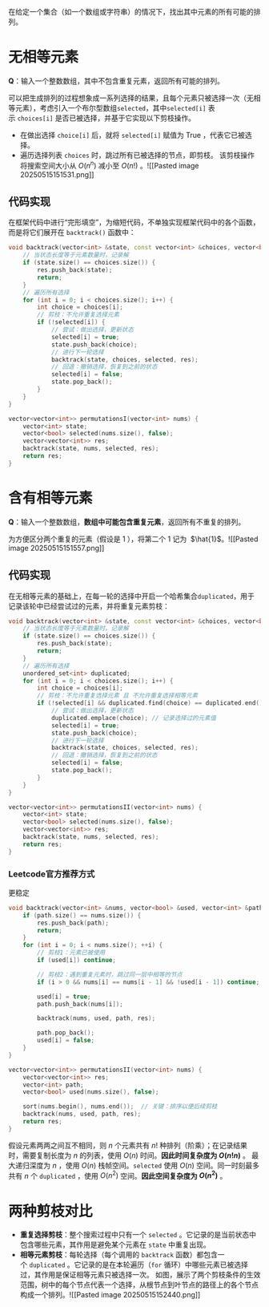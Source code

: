 在给定一个集合（如一个数组或字符串）的情况下，找出其中元素的所有可能的排列。

# 无相等元素
**Q**：输入一个整数数组，其中不包含重复元素，返回所有可能的排列。

可以把生成排列的过程想象成一系列选择的结果，且每个元素只被选择一次（无相等元素），考虑引入一个布尔型数组`selected`，其中`selected[i]` 表示 `choices[i]` 是否已被选择，并基于它实现以下剪枝操作。
- 在做出选择 `choice[i]` 后，就将 `selected[i]` 赋值为 True ，代表它已被选择。
- 遍历选择列表 `choices` 时，跳过所有已被选择的节点，即剪枝。
该剪枝操作将搜索空间大小从 $O(n^n)$ 减小至 $O(n!)$ 。![[Pasted image 20250515151531.png]]

## 代码实现
在框架代码中进行“完形填空”，为缩短代码，不单独实现框架代码中的各个函数，而是将它们展开在 `backtrack()` 函数中：
```cpp
void backtrack(vector<int> &state, const vector<int> &choices, vector<bool> &selected, vector<vector<int>> &res) {
    // 当状态长度等于元素数量时，记录解
    if (state.size() == choices.size()) {
        res.push_back(state);
        return;
    }
    // 遍历所有选择
    for (int i = 0; i < choices.size(); i++) {
        int choice = choices[i];
        // 剪枝：不允许重复选择元素
        if (!selected[i]) {
            // 尝试：做出选择，更新状态
            selected[i] = true;
            state.push_back(choice);
            // 进行下一轮选择
            backtrack(state, choices, selected, res);
            // 回退：撤销选择，恢复到之前的状态
            selected[i] = false;
            state.pop_back();
        }
    }
}

vector<vector<int>> permutationsI(vector<int> nums) {
    vector<int> state;
    vector<bool> selected(nums.size(), false);
    vector<vector<int>> res;
    backtrack(state, nums, selected, res);
    return res;
}
```

# 含有相等元素
**Q**：输入一个整数数组，**数组中可能包含重复元素**，返回所有不重复的排列。

为方便区分两个重复的元素（假设是 1 ），将第二个 1 记为  $\hat{1}$。![[Pasted image 20250515151557.png]]

## 代码实现
在无相等元素的基础上，在每一轮的选择中开启一个哈希集合`duplicated`，用于记录该轮中已经尝试过的元素，并将重复元素剪枝：
```cpp
void backtrack(vector<int> &state, const vector<int> &choices, vector<bool> &selected, vector<vector<int>> &res) {
    // 当状态长度等于元素数量时，记录解
    if (state.size() == choices.size()) {
        res.push_back(state);
        return;
    }
    // 遍历所有选择
    unordered_set<int> duplicated;
    for (int i = 0; i < choices.size(); i++) {
        int choice = choices[i];
        // 剪枝：不允许重复选择元素 且 不允许重复选择相等元素
        if (!selected[i] && duplicated.find(choice) == duplicated.end()) {
            // 尝试：做出选择，更新状态
            duplicated.emplace(choice); // 记录选择过的元素值
            selected[i] = true;
            state.push_back(choice);
            // 进行下一轮选择
            backtrack(state, choices, selected, res);
            // 回退：撤销选择，恢复到之前的状态
            selected[i] = false;
            state.pop_back();
        }
    }
}

vector<vector<int>> permutationsII(vector<int> nums) {
    vector<int> state;
    vector<bool> selected(nums.size(), false);
    vector<vector<int>> res;
    backtrack(state, nums, selected, res);
    return res;
}
```
### Leetcode官方推荐方式
更稳定
```cpp
void backtrack(vector<int> &nums, vector<bool> &used, vector<int> &path, vector<vector<int>> &res) {
    if (path.size() == nums.size()) {
        res.push_back(path);
        return;
    }
    for (int i = 0; i < nums.size(); ++i) {
        // 剪枝1：元素已被使用
        if (used[i]) continue;

        // 剪枝2：遇到重复元素时，跳过同一层中相等的节点
        if (i > 0 && nums[i] == nums[i - 1] && !used[i - 1]) continue;

        used[i] = true;
        path.push_back(nums[i]);

        backtrack(nums, used, path, res);

        path.pop_back();
        used[i] = false;
    }
}

vector<vector<int>> permutationsII(vector<int> nums) {
    vector<vector<int>> res;
    vector<int> path;
    vector<bool> used(nums.size(), false);

    sort(nums.begin(), nums.end());  // 关键：排序以便后续剪枝
    backtrack(nums, used, path, res);
    return res;
}
```

假设元素两两之间互不相同，则 $n$ 个元素共有 $n!$ 种排列（阶乘）；在记录结果时，需要复制长度为 $n$ 的列表，使用 $O(n)$ 时间。**因此时间复杂度为 $O(n!n)$** 。
最大递归深度为 $n$ ，使用 $O(n)$ 栈帧空间。`selected` 使用 $O(n)$ 空间。同一时刻最多共有 $n$ 个 `duplicated` ，使用 $O(n^2)$ 空间。**因此空间复杂度为 $O(n^2)$** 。

# 两种剪枝对比
- **重复选择剪枝**：整个搜索过程中只有一个 `selected` 。它记录的是当前状态中包含哪些元素，其作用是避免某个元素在 `state` 中重复出现。
- **相等元素剪枝**：每轮选择（每个调用的 `backtrack` 函数）都包含一个 `duplicated` 。它记录的是在本轮遍历（`for` 循环）中哪些元素已被选择过，其作用是保证相等元素只被选择一次。
如图，展示了两个剪枝条件的生效范围，树中的每个节点代表一个选择，从根节点到叶节点的路径上的各个节点构成一个排列。![[Pasted image 20250515152440.png]]